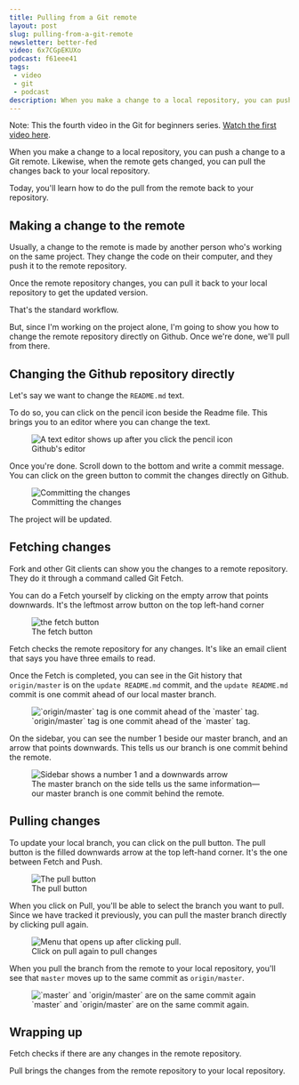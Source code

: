 ```yaml
---
title: Pulling from a Git remote
layout: post
slug: pulling-from-a-git-remote
newsletter: better-fed
video: 6x7CGpEKUXo
podcast: f61eee41
tags:
 - video
 - git
 - podcast
description: When you make a change to a local repository, you can push a change to a Git remote. Likewise, when the remote gets changed, you can pull the changes back to your local repository.
---
```


Note: This the fourth video in the Git for beginners series. [Watch the first video here][1].

When you make a change to a local repository, you can push a change to a Git remote. Likewise, when the remote gets changed, you can pull the changes back to your local repository.

Today, you'll learn how to do the pull from the remote back to your repository.

<!-- more -->

## Making a change to the remote

Usually, a change to the remote is made by another person who's working on the same project. They change the code on their computer, and they push it to the remote repository.

Once the remote repository changes, you can pull it back to your local repository to get the updated version.

That's the standard workflow.

But, since I'm working on the project alone, I'm going to show you how to change the remote repository directly on Github. Once we're done, we'll pull from there.

## Changing the Github repository directly

Let's say we want to change the `README.md` text.

To do so, you can click on the pencil icon beside the Readme file. This brings you to an editor where you can change the text.

<figure><img src="/images/2018/git-pull/edit-readme.png" alt="A text editor shows up after you click the pencil icon">
  <figcaption aria-hidden>Github's editor</figcaption>
</figure>

Once you're done. Scroll down to the bottom and write a commit message. You can click on the green button to commit the changes directly on Github.

<figure><img src="/images/2018/git-pull/edit-readme-commit.png" alt="Committing the changes">
  <figcaption aria-hidden>Committing the changes</figcaption>
</figure>

The project will be updated.

## Fetching changes

Fork and other Git clients can show you the changes to a remote repository. They do it through a command called Git Fetch.

You can do a Fetch yourself by clicking on the empty arrow that points downwards. It's the leftmost arrow button on the top left-hand corner

<figure><img src="/images/2018/git-pull/fetch.png" alt="the fetch button">
  <figcaption aria-hidden>The fetch button</figcaption>
</figure>

Fetch checks the remote repository for any changes. It's like an email client that says you have three emails to read.

Once the Fetch is completed, you can see in the Git history that `origin/master` is on the `update README.md` commit, and the `update README.md` commit is one commit ahead of our local master branch.

<figure><img src="/images/2018/git-pull/history-1.png" alt="`origin/master` tag is one commit ahead of the `master` tag. ">
  <figcaption aria-hidden>`origin/master` tag is one commit ahead of the `master` tag.</figcaption>
</figure>

On the sidebar, you can see the number 1 beside our master branch, and an arrow that points downwards. This tells us our branch is one commit behind the remote.

<figure><img src="/images/2018/git-pull/branch" alt="Sidebar shows a number 1 and a downwards arrow">
  <figcaption>The master branch on the side tells us the same information—our master branch is one commit behind the remote.</figcaption>
</figure>

## Pulling changes

To update your local branch, you can click on the pull button. The pull button is the filled downwards arrow at the top left-hand corner. It's the one between Fetch and Push.

<figure><img src="/images/2018/git-pull/pull.png" alt="The pull button">
  <figcaption aria-hidden>The pull button</figcaption>
</figure>

When you click on Pull, you'll be able to select the branch you want to pull. Since we have tracked it previously, you can pull the master branch directly by clicking pull again.

<figure><img src="/images/2018/git-pull/pull-menu" alt="Menu that opens up after clicking pull.">
  <figcaption>Click on pull again to pull changes</figcaption>
</figure>

When you pull the branch from the remote to your local repository, you'll see that `master` moves up to the same commit as `origin/master`.

<figure><img src="/images/2018/git-pull/history-2.png" alt="`master` and `origin/master` are on the same commit again">
  <figcaption aria-hidden>`master` and `origin/master` are on the same commit again.</figcaption>
</figure>

## Wrapping up

Fetch checks if there are any changes in the remote repository.

Pull brings the changes from the remote repository to your local repository.

[1]:	/blog/setting-up-git
